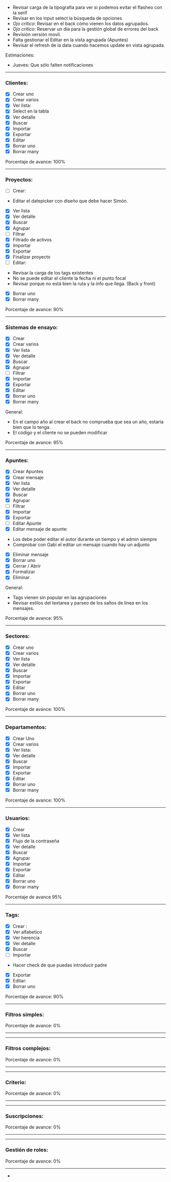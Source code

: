 - Revisar carga de la tipografía para ver si podemos evitar el flasheo con la serif
- Revisar en los input select la búsqueda de opciones
- *Ojo crítico*: Revisar en el back cómo vienen los datos agrupados.
- *Ojo critico*: Reservar un día para la gestión global de errores del back
- Revisión versión movil.
- Falta gestionar el Editar en la vista agrupada (Apuntes)
- Revisar el refresh de la data cuando hacemos update en vista agrupada.

Estimaciones:
- Jueves: Que sólo falten notificaciones


***
### Clientes:
- [x] Crear uno
- [x] Crear varios
- [x] Ver lista: 
- [x] Select en la tabla
- [x] Ver detalle
- [x] Buscar
- [x] Importar
- [x] Exportar
- [x] Editar
- [x] Borrar uno
- [x] Borrar many

Porcentaje de avance: 100%

***
### Proyectos:
- [ ] Crear:
- Editar el datepicker con diseño que debe hacer Simón.
- [x] Ver lista
- [x] Ver detalle 
- [x] Buscar
- [x] Agrupar
- [ ] Filtrar 
- [x] Filtrado de activos
- [x] Importar 
- [x] Exportar
- [x] Finalizar proyecto
- [ ] Editar:
- Revisar la carga de los tags existentes
- No se puede editar el cliente la fecha ni el punto focal
- Revisar porque no está bien la ruta y la info que llega. (Back y front)
- [x] Borrar uno
- [x]  Borrar many

Porcentaje de avance: 90%
***
### Sistemas de ensayo:
- [x] Crear 
- [x] Crear varios
- [x] Ver lista
- [x] Ver detalle 
- [x] Buscar 
- [x] Agrupar 
- [ ] Filtrar 
- [x] Importar 
- [x] Exportar
- [x] Editar
- [x] Borrar uno
- [x] Borrar many

General:
- En el campo año al crear el back no comprueba que sea un año, estaría bien que lo tenga.
- El código y el cliente no se pueden modificar

Porcentaje de avance: 95%

***
### Apuntes:
- [x] Crear Apuntes
- [x] Crear mensaje
- [x] Ver lista
- [x] Ver detalle
- [x] Buscar 
- [x] Agrupar
- [ ] Filtrar
- [x] Importar 
- [x] Exportar
- [ ] Editar Apunte
- [x] Editar mensaje de apunte:
- Los debe poder editar el autor durante un tiempo y el admin siempre
- Comprobar con Gabi el editar un mensaje cuando hay un adjunto
- [x] Eliminar mensaje
- [x] Borrar uno
- [x] Cerrar / Abrir
- [x] Formalizar
- [x] Eliminar

General:
- Tags vienen sin popular en las agrupaciones
- Revisar estilos del textarea y parseo de los saltos de linea en los mensajes.

Porcentaje de avance: 95%

***
### Sectores:
- [x] Crear uno
- [x] Crear varios
- [x]  Ver lista
- [x] Ver detalle
- [x] Buscar 
- [x] Importar 
- [x] Exportar
- [x] Editar
- [x] Borrar uno
- [x] Borrar many

Porcentaje de avance: 100%
***

### Departamentos:
- [x] Crear Uno
- [x] Crear varios
- [x] Ver lista:
- [x] Ver detalle
- [x] Buscar
- [x] Importar 
- [x] Exportar
- [x] Editar
- [x] Borrar uno
- [x] Borrar many

Porcentaje de avance: 100%
***

### Usuarios:
- [x] Crear 
- [x] Ver lista
- [x] Flujo de la contraseña
- [x] Ver detalle
- [x] Buscar
- [x] Agrupar
- [x] Importar 
- [x] Exportar
- [x] Editar
- [x] Borrar uno
- [x] Borrar many

Porcentaje de avance 95%

***
### Tags:
- [x] Crear :
- [x] Ver alfabetico
- [x] Ver herencia
- [x] Ver detalle 
- [x] Buscar
- [ ] Importar
- Hacer check de que puedas introducir padre 
- [x] Exportar
- [x] Editar:
- [x] Borrar uno

Porcentaje de avance: 90% 

***
### Filtros simples:

Porcentaje de avance: 0% 

***

***
### Filtros complejos:

Porcentaje de avance: 0% 

***

***
### Criterio:

Porcentaje de avance: 0% 

***

***
### Suscripciones:

Porcentaje de avance: 0% 

***

***
### Gestión de roles:

Porcentaje de avance: 0% 

***
-